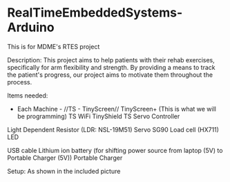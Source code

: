 # RealTimeEmbeddedSystems-Arduino
This is for MDME's RTES project


Description:
This project aims to help patients with their rehab exercises, specifically for arm flexibility and strength. 
By providing a means to track the patient's progress, our project aims to motivate them throughout the process.


Items needed:
- Each Machine - //TS - TinyScreen//
TinyScreen+ (This is what we will be programming)
TS WiFi TinyShield
TS Servo Controller

Light Dependent Resistor (LDR: NSL-19M51)
Servo SG90 
Load cell (HX711)
LED

USB cable
Lithium ion battery (for shifting power source from laptop (5V) to Portable Charger (5V))
Portable Charger


Setup:
As shown in the included picture

